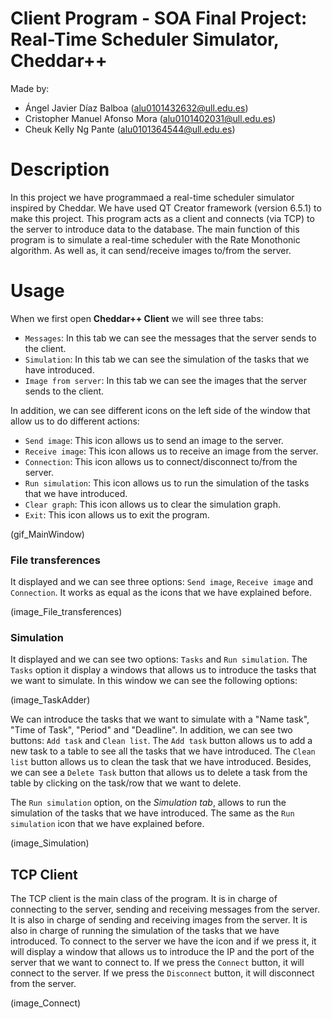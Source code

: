 # Client Program - SOA Final Project: Real-Time Scheduler Simulator, Cheddar++
Made by:
- Ángel Javier Díaz Balboa (alu0101432632@ull.edu.es)
- Cristopher Manuel Afonso Mora (alu0101402031@ull.edu.es)
- Cheuk Kelly Ng Pante (alu0101364544@ull.edu.es)

# Description
In this project we have programmaed a real-time scheduler simulator inspired by Cheddar. We have used QT Creator framework (version 6.5.1) to make this project. This program acts as a client and connects (via TCP) to the server to introduce data to the database. The main function of this program is to simulate a real-time scheduler with the Rate Monothonic algorithm. As well as, it can send/receive images to/from the server.

# Usage
When we first open **Cheddar++ Client** we will see three tabs:
- `Messages`: In this tab we can see the messages that the server sends to the client.
- `Simulation`: In this tab we can see the simulation of the tasks that we have introduced.
- `Image from server`: In this tab we can see the images that the server sends to the client.

In addition, we can see different icons on the left side of the window that allow us to do different actions:
- `Send image`: This icon allows us to send an image to the server.
- `Receive image`: This icon allows us to receive an image from the server.
- `Connection`: This icon allows us to connect/disconnect to/from the server.
- `Run simulation`: This icon allows us to run the simulation of the tasks that we have introduced.
- `Clear graph`: This icon allows us to clear the simulation graph.
- `Exit`: This icon allows us to exit the program.

(gif_MainWindow)

### File transferences 
It displayed and we can see three options: `Send image`, `Receive image` and `Connection`. It works as equal as the icons that we have explained before.

(image_File_transferences)

### Simulation
It displayed and we can see two options: `Tasks` and `Run simulation`. The `Tasks` option it display a windows that allows us to introduce the tasks that we want to simulate. In this window we can see the following options:

(image_TaskAdder)

We can introduce the tasks that we want to simulate with a "Name task", "Time of Task", "Period" and "Deadline". In addition, we can see two buttons: `Add task` and `Clean list`. The `Add task` button allows us to add a new task to a table to see all the tasks that we have introduced. The `Clean list` button allows us to clean the task that we have introduced. Besides, we can see a `Delete Task` button that allows us to delete a task from the table by clicking on the task/row that we want to delete.

The `Run simulation` option, on the *Simulation tab*, allows to run the simulation of the tasks that we have introduced. The same as the `Run simulation` icon that we have explained before.

(image_Simulation)

## TCP Client
The TCP client is the main class of the program. It is in charge of connecting to the server, sending and receiving messages from the server. It is also in charge of sending and receiving images from the server. It is also in charge of running the simulation of the tasks that we have introduced. To connect to the server we have the icon and if we press it, it will display a window that allows us to introduce the IP and the port of the server that we want to connect to. If we press the `Connect` button, it will connect to the server. If we press the `Disconnect` button, it will disconnect from the server.

(image_Connect)
